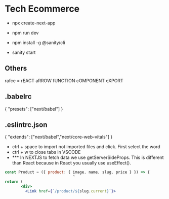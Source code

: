 # Tech Ecommerce

- npx create-next-app
- npm run dev

- npm install -g @sanity/cli
- sanity start

## Others

rafce = rEACT aRROW fUNCTION cOMPONENT eXPORT

## .babelrc

{
    "presets": ["next/babel"]
}

## .eslintrc.json 

{
  "extends": ["next/babel","next/core-web-vitals"]
}

- ctrl + space to import not imported files and click. First select the word
- ctrl + w to close tabs in VSCODE
- *** In NEXTJS to fetch data we use getServerSideProps. This is different than React because in React you usually use useEffect().

```jsx
const Product = ({ product: { image, name, slug, price } }) => {
                              ^
return (
       <div>
         <Link href={`/product/${slug.current}`}>
```
